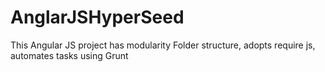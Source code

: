 # AnglarJSHyperSeed
This Angular JS project has modularity Folder structure, adopts require js, automates tasks using Grunt
